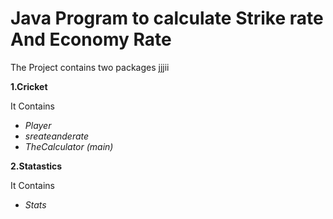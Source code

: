 # Java Program to calculate Strike rate And Economy Rate
The Project contains two packages 
<n> jjjii
  
**1.Cricket**

It Contains

* _Player_   
* _sreateanderate_
* _TheCalculator (main)_ 

**2.Statastics**

It Contains

* _Stats_

